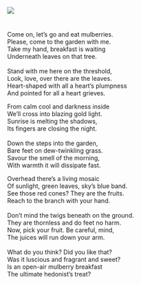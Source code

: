 <a href="https://www.kent-maps.online"><img src="https://kent-map.github.io/mdpress/juncture/ve-button.png"></a>
<param ve-config title="Mulberries at Finglesham" author="Diana Hirst" layout="vtl" 
banner="https://stor.artstor.org/stor/b4b1e2ee-a94d-4fd6-aec2-2bf7902abfb6">

<param ve-entity eid="Q2632094" aliases="Wingham">

#

Come on, let’s go and eat mulberries.    
Please, come to the garden with me.    
Take my hand, breakfast is waiting   
Underneath leaves on that tree.    
<br>
Stand with me here on the threshold,   
Look, love, over there are the leaves.   
Heart-shaped with all a heart’s plumpness   
And pointed for all a heart grieves.  
<param ve-image url="https://upload.wikimedia.org/wikipedia/commons/thumb/c/cb/2024_Morus_at_Mottisfont_Abbey.jpg/640px-2024_Morus_at_Mottisfont_Abbey.jpg" label="Mulberries with Heart-shaped Leaves" attribution="Morus at Mottisfont Abbey, Stefan Oemisch, Germany, CC BY-SA 4.0, via Wikimedia Commons" license="CC BY-SA 4.0">

From calm cool and darkness inside   
We’ll cross into blazing gold light.   
Sunrise is melting the shadows,   
Its fingers are closing the night.   
<br>
Down the steps into the garden,    
Bare feet on dew-twinkling grass.   
Savour the smell of the morning,   
With warmth it will dissipate fast.   
<param ve-image url="https://upload.wikimedia.org/wikipedia/commons/7/70/The_Mulberry_Tree_by_Vincent_van_Gogh.jpg" label="The Mulberry Tree by Vincent van Gogh" attribution="Vincent van Gogh, Public domain, via Wikimedia Commons">

Overhead there’s a living mosaic   
Of sunlight, green leaves, sky’s blue band.   
See those red cones?  They are the fruits.   
Reach to the branch with your hand.   
<br>
Don’t mind the twigs beneath on the ground.   
They are thornless and do feet no harm.   
Now, pick your fruit.  Be careful, mind,   
The juices will run down your arm.   
<br>
What do you think?  Did you like that?   
Was it luscious and fragrant and sweet?   
Is an open-air mulberry breakfast   
The ultimate hedonist’s treat?    
<param ve-mage url="https://upload.wikimedia.org/wikipedia/commons/b/be/Morus-nigra.JPG" label="Morus Nigra" attribution="Sten, CC BY-SA 3.0, via Wikimedia Commons" license="CC BY-SA 3.0">
 
